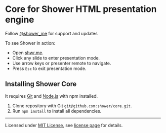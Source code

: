 # Core for Shower HTML presentation engine

Follow [@shower_me](https://twitter.com/shower_me) for support and updates

To see Shower in action:

- Open [shwr.me](http://shwr.me/).
- Click any slide to enter presentation mode.
- Use arrow keys or presenter remote to navigate.
- Press `Esc` to exit presentation mode.

## Installing Shower Core

It requires [Git](http://git-scm.com) and [Node.js](http://nodejs.org) with npm installed.

1. Clone repository with Git `git@github.com:shower/core.git`.
2. Run `npm install` to install all dependencies.

---
Licensed under [MIT License](http://en.wikipedia.org/wiki/MIT_License), see [license page](https://github.com/shower/shower/wiki/MIT-License) for details.